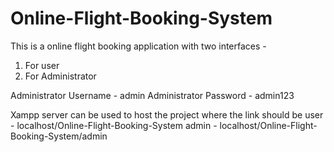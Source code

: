 # Online-Flight-Booking-System

This is a online flight booking application with two interfaces -
1. For user
2. For Administrator

Administrator Username - admin
Administrator Password - admin123

Xampp server can be used to host the project where the link should be
user - localhost/Online-Flight-Booking-System
admin - localhost/Online-Flight-Booking-System/admin
